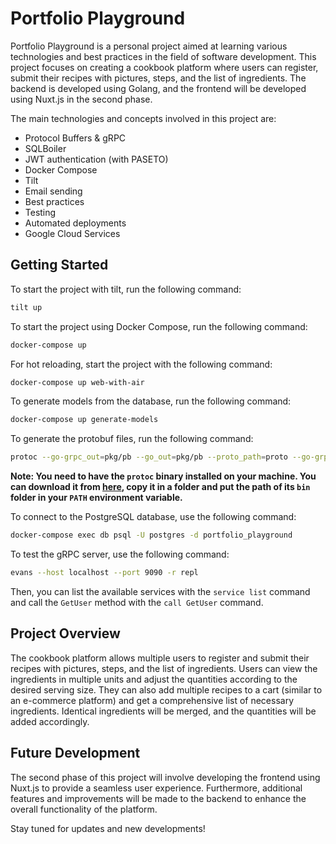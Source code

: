 # Portfolio Playground

Portfolio Playground is a personal project aimed at learning various technologies and best practices in the field of software development. This project focuses on creating a cookbook platform where users can register, submit their recipes with pictures, steps, and the list of ingredients. The backend is developed using Golang, and the frontend will be developed using Nuxt.js in the second phase.

The main technologies and concepts involved in this project are:

- Protocol Buffers & gRPC
- SQLBoiler
- JWT authentication (with PASETO)
- Docker Compose
- Tilt
- Email sending
- Best practices
- Testing
- Automated deployments
- Google Cloud Services

## Getting Started

To start the project with tilt, run the following command:

```bash
tilt up
```

To start the project using Docker Compose, run the following command:

```bash
docker-compose up
```

For hot reloading, start the project with the following command:

```bash
docker-compose up web-with-air
```

To generate models from the database, run the following command:

```bash
docker-compose up generate-models
```

To generate the protobuf files, run the following command:

```bash
protoc --go-grpc_out=pkg/pb --go_out=pkg/pb --proto_path=proto --go-grpc_opt=paths=source_relative --go_opt=paths=source_relative --grpc-gateway_out=pkg/pb --grpc-gateway_opt=paths=source_relative ./proto/*.proto
```

**Note: You need to have the `protoc` binary installed on your machine. You can download it from [here](https://github.com/protocolbuffers/protobuf/releases/), copy it in a folder and put the path of its `bin` folder in your `PATH` environment variable.**

To connect to the PostgreSQL database, use the following command:

```bash
docker-compose exec db psql -U postgres -d portfolio_playground
```

To test the gRPC server, use the following command:

```bash
evans --host localhost --port 9090 -r repl
```

Then, you can list the available services with the `service list` command and call the `GetUser` method with the `call GetUser` command.

## Project Overview

The cookbook platform allows multiple users to register and submit their recipes with pictures, steps, and the list of ingredients. Users can view the ingredients in multiple units and adjust the quantities according to the desired serving size. They can also add multiple recipes to a cart (similar to an e-commerce platform) and get a comprehensive list of necessary ingredients. Identical ingredients will be merged, and the quantities will be added accordingly.

## Future Development

The second phase of this project will involve developing the frontend using Nuxt.js to provide a seamless user experience. Furthermore, additional features and improvements will be made to the backend to enhance the overall functionality of the platform.

Stay tuned for updates and new developments!
